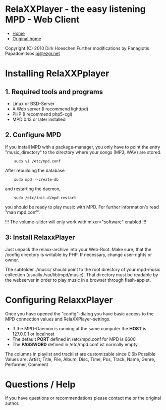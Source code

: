 RelaXXPlayer - the easy listening MPD - Web Client
==================================================

* [Home](https://github.com/priestjim/relaxx)
* [Original home](http://relaxx.dirk-hoeschen.de)

Copyright (C) 2010 Dirk Hoeschen
Further modifications by Panagiotis Papadomitsos <pj@ezgr.net>

Installing RelaXXPplayer
========================

## 1. Required tools and programs

* Linux or BSD-Server
* A Web server (I recommend lighttpd)
* PHP (I recommend php5-cgi)
* MPD 0.13 or later installed

## 2. Configure MPD

If you install MPD with a package-manager, you only have to point the entry "music_directory" to the directory where your songs (MP3, WAV) are stored. 
		
		sudo vi /etc/mpd.conf

After rebuilding the database 
		
		sudo mpd --create-db 

and restarting the daemon, 
		
		sudo /etc/init.d/mpd restart

you should be ready to play music with MPD. For further information's read "man mpd.conf".

!!! The volume-slider will only work with mixer="software" enabled !!!

## 3: Install RelaxxPlayer

Just unpack the relaxx-archive into your Web-Root. Make sure, that the /config directory is writable by PHP. If necessary, change user-rights or owner.

The subfolder ./music/ should point to the root directory of your mpd-music collection (usually /var/lib/mpd/music). That directory must be readable by the webserver in order to play music in a browser through flash-applet.

Configuring RelaxxPlayer
========================

Once you have opened the "config"-dialog you have basic access to the MPD connection values and RelaXXPlayer-settings.

* If the MPD-Daemon is running at the same computer the **HOST** is 127.0.0.1 or localhost
* The default **PORT** defined in /etc/mpd.conf for MPD is 6600
* The **PASSWORD** defined in /etc/mpd.conf ist normally empty

The columns in playlist and tracklist are customizable since 0.6b
Possible Values are: Artist, Title, File, Album, Disc, Time, Pos, Track, Name, Genre, Performer, Comment

Questions / Help
================

If you have questions or recommendations please contact me or the original author.
